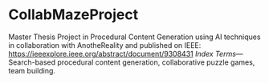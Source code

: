 # CollabMazeProject
Master Thesis Project in Procedural Content Generation using AI techniques in collaboration with AnotheReality and published on IEEE: https://ieeexplore.ieee.org/abstract/document/9308431
*Index Terms*—Search-based procedural content generation, collaborative puzzle games, team building.
